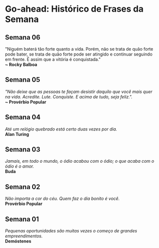 # Go-ahead: Histórico de Frases da Semana

## Semana 06
"Niguém baterá tão forte quanto a vida. Porém, não se trata de quão forte pode bater, se trata de quão forte pode ser atingido e continuar seguindo em frente. É assim que a vitória é conquistada."
</i><br>
<strong>~ Rocky Balboa</strong>

## Semana 05
<i>"Não deixe que as pessoas te façam desistir daquilo que você mais quer na vida. Acredite. Lute. Conquiste. E acima de tudo, seja feliz.".</i><br>
<strong>~ Provérbio Popular</strong>

## Semana 04
<i>Até um relógio quebrado está certo duas vezes por dia.</i><br>
<strong>Alan Turing</strong>

## Semana 03
<i>Jamais, em todo o mundo, o ódio acabou com o ódio; o que acaba com o ódio é o amor.</i><br>
<strong>Buda</strong>

## Semana 02
<i>Não importa a cor do céu. Quem faz o dia bonito é você.</i><br>
<strong>Provérbio Popular</strong>

## Semana 01 
<i>Pequenas oportunidades são muitas vezes o começo de grandes empreendimentos.</i><br>
<strong>Demóstenes</strong>